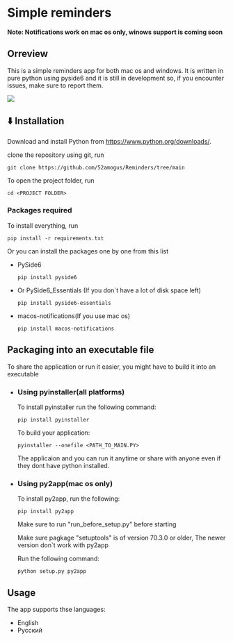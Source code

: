 # Simple reminders



**Note: Notifications work on mac os only, winows support is coming soon**

## Orreview
This is a simple reminders app for both mac os and windows.
It is written in pure python using pyside6
and it is still in development so, if you encounter issues, make sure to report them.

<image src = "screenshot.png">

## ⬇️ Installation

Download and install Python from https://www.python.org/downloads/.

clone the repository using git, run
```
git clone https://github.com/52amogus/Reminders/tree/main
```

To open the project folder, run
```
cd <PROJECT FOLDER>
```

### Packages required

To install everything, run
```
pip install -r requirements.txt
```
Or you can install the packages one by one from this list

+ PySide6
  ```
  pip install pyside6
  ```
+ Or PySide6_Essentials (If you don`t have a lot of disk space left)
  ```
  pip install pyside6-essentials
  ```
+ macos-notifications(If you use mac os)
  ```
  pip install macos-notifications
  ```


## Packaging into an executable file

To share the application or run it easier, you might have to build it into an executable

+ ### Using pyinstaller(all platforms)

  To install pyinstaller run the following command:

  ```
  pip install pyinstaller
  ```

  To build your application:

  ```
  pyinstaller --onefile <PATH_TO_MAIN.PY>
  ```

  The applicaion and you can run it anytime or share with anyone even if they dont have python installed.

+ ### Using py2app(mac os only)

  To install py2app, run the following:

  ```
  pip install py2app
  ```
  Make sure to run "run_before_setup.py" before starting

  Make sure pagkage "setuptools" is of version 70.3.0 or older, The newer version don`t work with py2app

  Run the following command:

  ```
  python setup.py py2app
  ```

## Usage
The app supports thse languages:
+ English
+ Русский








